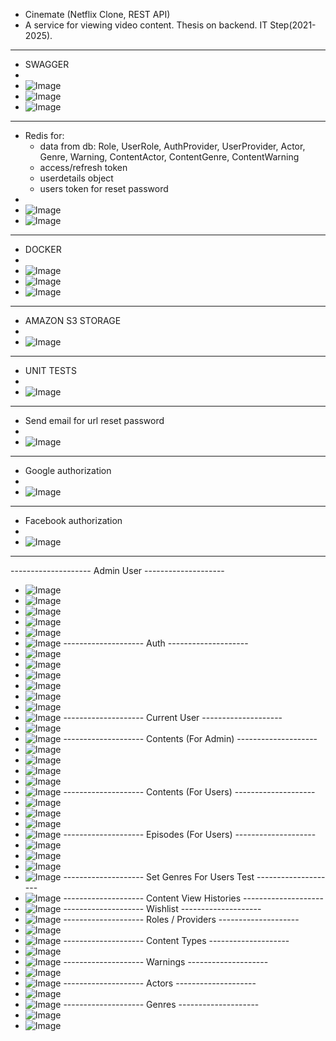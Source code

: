  - Cinemate (Netflix Clone, REST API)
 - A service for viewing video content. Thesis on backend. IT Step(2021-2025).

-------------------------------------------------------

 - SWAGGER
 -
 - ![Image](https://github.com/user-attachments/assets/af7349da-c949-4f04-9242-cf16b6d5d8c4)
 - ![Image](https://github.com/user-attachments/assets/01f949e6-5757-498b-b950-e34bfadd79a7)
 - ![Image](https://github.com/user-attachments/assets/68521b8b-8ecc-423e-a390-16dafa6746d8)

-------------------------------------------------------

 - Redis for:
    - data from db: Role, UserRole, AuthProvider, UserProvider, Actor, Genre, Warning, ContentActor, ContentGenre, ContentWarning
    - access/refresh token
    - userdetails object
    - users token for reset password
 - 
 - ![Image](https://github.com/user-attachments/assets/9d6c811b-1423-44fb-8dc4-d738894f3913)
 - ![Image](https://github.com/user-attachments/assets/bc4f834c-9f5e-4093-94f3-45ff3872aae8)

-------------------------------------------------------

 - DOCKER
 - 
 - ![Image](https://github.com/user-attachments/assets/3e11fb82-49dd-4558-840b-3c2c81bc751b)
 - ![Image](https://github.com/user-attachments/assets/5a5de679-ae9e-48f5-bd5d-fcb1520fdfcd)
 - ![Image](https://github.com/user-attachments/assets/95f7a787-86bc-4cfd-a8f9-6066f41e0945)

-------------------------------------------------------

 - AMAZON S3 STORAGE
 - 
 - ![Image](https://github.com/user-attachments/assets/0ea02c42-3a42-4f2f-ab1d-4e9452e562cf)

-------------------------------------------------------

 - UNIT TESTS
 -
 - ![Image](https://github.com/user-attachments/assets/a7f4ce5f-4c61-4d2e-8717-79d967c6c22d)

-------------------------------------------------------

 - Send email for url reset password
 -
 - ![Image](https://github.com/user-attachments/assets/012d8adc-2b6a-4751-a07b-1fe82f64e3ee)

-------------------------------------------------------

 - Google authorization
 - 
 - ![Image](https://github.com/user-attachments/assets/e6a011ff-4ef6-4eb2-a51c-2a5e967ab347)

-------------------------------------------------------
 - Facebook authorization
 - 
 - ![Image](https://github.com/user-attachments/assets/fa2b3f64-df33-4e6e-b13b-a0b1e17af7fb)
-------------------------------------------------------
 -------------------- Admin User --------------------
 - ![Image](https://github.com/user-attachments/assets/1dd4dbf2-6e91-4afe-942a-5fd137b427e2)
 - ![Image](https://github.com/user-attachments/assets/1cc6d172-a20b-47fe-ac35-470bcdd58d2b)
 - ![Image](https://github.com/user-attachments/assets/fd19c429-dd48-4910-99a9-985bad2820e2)
 - ![Image](https://github.com/user-attachments/assets/c70f1b7c-9bf5-473a-91e2-722ebba619cb)
 - ![Image](https://github.com/user-attachments/assets/6634965a-ca90-4e5b-a242-fed5547dcc7e)
 - ![Image](https://github.com/user-attachments/assets/3d975973-108f-4965-a158-2c8bd09485ac)
 -------------------- Auth --------------------
 - ![Image](https://github.com/user-attachments/assets/b6621fdc-aad5-4f17-82e2-c40628bf69de)
 - ![Image](https://github.com/user-attachments/assets/694be405-b618-4295-9a1d-1c977028f304)
 - ![Image](https://github.com/user-attachments/assets/e25a9408-9326-4cc1-8bed-0c3fc1e8f71f)
 - ![Image](https://github.com/user-attachments/assets/7ccb9fe4-7cc3-4bc4-937c-113c75077df1)
 - ![Image](https://github.com/user-attachments/assets/11142571-02c2-476d-9fb6-fbfca03c9acd)
 - ![Image](https://github.com/user-attachments/assets/409f7669-5861-4876-bb18-96027f1790b2)
 - ![Image](https://github.com/user-attachments/assets/e8aa7510-af9a-47cc-9078-785a36d51ad7)
 -------------------- Current User --------------------
 - ![Image](https://github.com/user-attachments/assets/fc85c176-2a9e-4ba2-9fb7-1d22d992665b)
 - ![Image](https://github.com/user-attachments/assets/d27be7fe-596d-4df0-89ab-70b352007c52)
 -------------------- Contents (For Admin) --------------------
 - ![Image](https://github.com/user-attachments/assets/5c02c609-5c9e-4cf8-96fa-886574d19071)
 - ![Image](https://github.com/user-attachments/assets/4b65ba61-5963-404e-9396-cec982b55724)
 - ![Image](https://github.com/user-attachments/assets/1d43573b-5963-44e7-8b0f-6a63110c2ac3)
 - ![Image](https://github.com/user-attachments/assets/3bfa40f0-8d59-47c1-bb02-4facf5b8f70b)
 - ![Image](https://github.com/user-attachments/assets/b36c0201-933d-432b-8238-ea7fc4ea50cf)
 -------------------- Contents (For Users) --------------------
 - ![Image](https://github.com/user-attachments/assets/d7821263-a1f0-4690-9a64-4de73416b9bd)
 - ![Image](https://github.com/user-attachments/assets/da7aa7e4-1fe4-4a5c-a648-c377762428d6)
 - ![Image](https://github.com/user-attachments/assets/4a57c38e-c6ea-4aca-8d80-b77de4efb4b3)
 - ![Image](https://github.com/user-attachments/assets/855d9650-0c12-4500-a7fe-7405aaf37c8b)
 -------------------- Episodes (For Users) --------------------
 - ![Image](https://github.com/user-attachments/assets/6b1d8119-4e38-49f3-8150-55c207d8c671)
 - ![Image](https://github.com/user-attachments/assets/6953b422-1b63-4577-9d57-9720423c069b)
 - ![Image](https://github.com/user-attachments/assets/97989025-f01b-4628-b02d-f461ed21e91f)
 - ![Image](https://github.com/user-attachments/assets/d69cb70e-cce7-47d1-8a85-3051d61dea6a)
 -------------------- Set Genres For Users Test --------------------
 - ![Image](https://github.com/user-attachments/assets/2c16fd7e-eb1e-47fc-9c65-d3fe8c2c020a)
 -------------------- Content View Histories --------------------
 - ![Image](https://github.com/user-attachments/assets/1f048bca-5b4b-4d17-9729-ea11eb5b69f0)
 -------------------- Wishlist --------------------
 - ![Image](https://github.com/user-attachments/assets/b896e62a-ea0f-48d0-b145-63276310c283)
 -------------------- Roles / Providers --------------------
 - ![Image](https://github.com/user-attachments/assets/ee4f1642-84d6-4009-83a4-aa07baf41743)
 - ![Image](https://github.com/user-attachments/assets/ac40ed47-ab36-4a09-82d0-ed23f8d8d8d3)
 -------------------- Content Types --------------------
 - ![Image](https://github.com/user-attachments/assets/12294241-b9bb-4a16-afc2-34a8a2e34cc0)
 - ![Image](https://github.com/user-attachments/assets/f738859d-40d3-4619-8a55-a1dffc6ec197)
 -------------------- Warnings --------------------
 - ![Image](https://github.com/user-attachments/assets/56a5af99-033a-4b2d-98c0-cdd273310b5f)
 - ![Image](https://github.com/user-attachments/assets/6836b32e-4a8f-419e-b534-777c379de9dc)
 -------------------- Actors --------------------
 - ![Image](https://github.com/user-attachments/assets/5b7add82-5225-46e1-8245-5b7c9762a15b)
 - ![Image](https://github.com/user-attachments/assets/6d33d39d-8a56-4c05-aa46-1492c9a5b203)
 -------------------- Genres --------------------
 - ![Image](https://github.com/user-attachments/assets/2cd48f40-a981-47e9-8bde-7ea2e5b5b7f4)
 - ![Image](https://github.com/user-attachments/assets/86a949a8-63a2-431f-8c95-72728627fec9)
